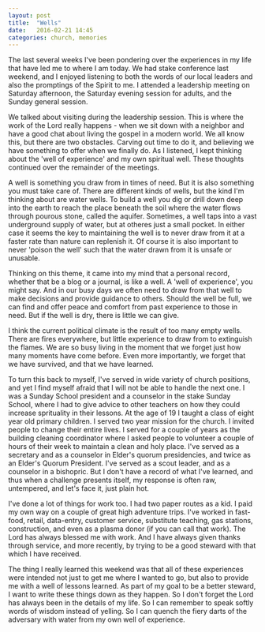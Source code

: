 ```yaml
---
layout: post
title:  "Wells"
date:   2016-02-21 14:45
categories: church, memories
---
```

The last several weeks I've been pondering over the experiences in my life that have led me to where I am today. We had stake conference last weekend, and I enjoyed listening to both the words of our local leaders and also the promptings of the Spirit to me. I attended a leadership meeting on Saturday afternoon, the Saturday evening session for adults, and the Sunday general session.

We talked about visiting during the leadership session. This is where the work of the Lord really happens - when we sit down with a neighbor and have a good chat about living the gospel in a modern world. We all know this, but there are two obstacles. Carving out time to do it, and believing we have something to offer when we finally do. As I listened, I kept thinking about the 'well of experience' and my own spiritual well. These thoughts continued over the remainder of the meetings.

A well is something you draw from in times of need. But it is also something you must take care of. There are different kinds of wells, but the kind I'm thinking about are water wells. To build a well you dig or drill down deep into the earth to reach the place beneath the soil where the water flows through pourous stone, called the aquifer. Sometimes, a well taps into a vast underground supply of water, but at otheres just a small pocket. In either case it seems the key to maintaining the well is to never draw from it at a faster rate than nature can replenish it. Of course it is also important to never 'poison the well' such that the water drawn from it is unsafe or unusable.

Thinking on this theme, it came into my mind that a personal record, whether that be a blog or a journal, is like a well. A 'well of experience', you might say. And in our busy days we often need to draw from that well to make decisions and provide guidance to others. Should the well be full, we can find and offer peace and comfort from past experience to those in need. But if the well is dry, there is little we can give.

I think the current political climate is the result of too many empty wells. There are fires everywhere, but little experience to draw from to extinguish the flames. We are so busy living in the moment that we forget just how many moments have come before. Even more importantly, we forget that we have survived, and that we have learned.

To turn this back to myself, I've served in wide variety of church positions, and yet I find myself afraid that I will not be able to handle the next one. I was a Sunday School president and a counselor in the stake Sunday School, where I had to give advice to other teachers on how they could increase sprituality in their lessons. At the age of 19 I taught a class of eight year old primary children. I served two year mission for the church. I invited people to change their entire lives. I served for a couple of years as the building cleaning coordinator where I asked people to volunteer a couple of hours of their week to maintain a clean and holy place. I've served as a secretary and as a counselor in Elder's quorum presidencies, and twice as an Elder's Quorum President. I've served as a scout leader, and as a counselor in a bishopric. But I don't have a record of what I've learned, and thus when a challenge presents itself, my response is often raw, untempered, and let's face it, just plain hot.

I've done a lot of things for work too. I had two paper routes as a kid. I paid my own way on a couple of great high adventure trips. I've worked in fast-food, retail, data-entry, customer service, substitute teaching, gas stations, construction, and even as a plasma donor (if you can call that work). The Lord has always blessed me with work. And I have always given thanks through service, and more recently, by trying to be a good steward with that which I have received.

The thing I really learned this weekend was that all of these experiences were intended not just to get me where I wanted to go, but also to provide me with a well of lessons learned. As part of my goal to be a better steward, I want to write these things down as they happen. So I don't forget the Lord has always been in the details of my life. So I can remember to speak softly words of wisdom instead of yelling. So I can quench the fiery darts of the adversary with water from my own well of experience.

